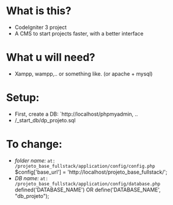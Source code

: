 # What is this? 
- CodeIgniter 3 <PHP> project
- A CMS to start projects faster, with a better interface
  
# What u will need? 
- Xampp, wampp,.. or something like. (or apache + mysql)


# Setup:
- First, create a DB: 
`http://localhost/phpmyadmin, ..
- /_start_db/dp_projeto.sql

# To change: 
- _folder name:_
  `at: /projeto_base_fullstack/application/config/config.php`
  $config['base_url'] = 'http://localhost/projeto_base_fullstack/'; 
 - _DB name:_
  `at: /projeto_base_fullstack/application/config/database.php`
  defined('DATABASE_NAME') OR define('DATABASE_NAME', "db_projeto");
